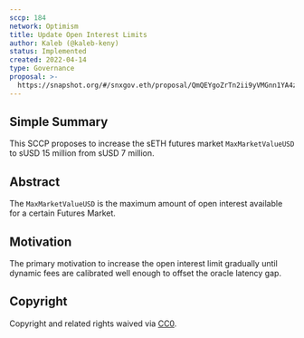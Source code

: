 ```yaml
---
sccp: 184
network: Optimism
title: Update Open Interest Limits
author: Kaleb (@kaleb-keny)
status: Implemented
created: 2022-04-14
type: Governance
proposal: >-
  https://snapshot.org/#/snxgov.eth/proposal/QmQEYgoZrTn2ii9yVMGnn1YA4ziiB4U39fsMYo9gJX2end
---
```


## Simple Summary

<!--"If you can't explain it simply, you don't understand it well enough." Provide a simplified and layman-accessible explanation of the SCCP.-->

This SCCP proposes to increase the sETH futures market `MaxMarketValueUSD` to sUSD 15 million from sUSD 7 million. 

## Abstract

<!--A short (~200 word) description of the variable change proposed.-->

The `MaxMarketValueUSD` is the maximum amount of open interest available for a certain Futures Market.

## Motivation

<!--The motivation is critical for SCCPs that want to update variables within Synthetix. It should clearly explain why the existing variable is not incentive aligned. SCCP submissions without sufficient motivation may be rejected outright.-->

The primary motivation to increase the open interest limit gradually until dynamic fees are calibrated well enough to offset the oracle latency gap.

## Copyright

Copyright and related rights waived via [CC0](https://creativecommons.org/publicdomain/zero/1.0/).
